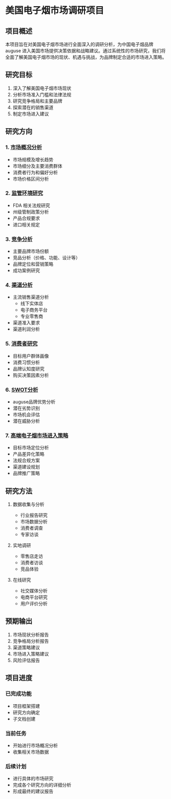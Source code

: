# 美国电子烟市场调研项目

## 项目概述
本项目旨在对美国电子烟市场进行全面深入的调研分析，为中国电子烟品牌 auguse 进入美国市场提供决策依据和战略建议。通过系统性的市场研究，我们将全面了解美国电子烟市场的现状、机遇与挑战，为品牌制定合适的市场进入策略。

## 研究目标
1. 深入了解美国电子烟市场现状
2. 分析市场准入门槛和法律法规
3. 研究竞争格局和主要品牌
4. 探索潜在的销售渠道
5. 制定市场进入建议

## 研究方向

### 1. [市场概况分析](research/market_overview/market_overview.md)
- 市场规模及增长趋势
- 市场细分及主要消费群体
- 消费者行为和偏好分析
- 市场价格区间分析

### 2. [监管环境研究](research/regulatory_environment/regulatory_environment.md)
- FDA 相关法规研究
- 州级管制政策分析
- 产品合规要求
- 进口相关规定

### 3. [竞争分析](research/competition_analysis/competition_analysis.md)
- 主要品牌市场份额
- 竞品分析（价格、功能、设计等）
- 品牌定位和营销策略
- 成功案例研究

### 4. [渠道分析](research/channel_analysis/channel_analysis.md)
- 主流销售渠道分析
  - 线下实体店
  - 电子商务平台
  - 专业零售商
- 渠道准入要求
- 渠道利润分析

### 5. [消费者研究](research/consumer_research/consumer_research.md)
- 目标用户群体画像
- 消费习惯分析
- 品牌认知度研究
- 购买决策因素分析

### 6. [SWOT分析](research/swot_analysis/swot_analysis.md)
- auguse品牌优势分析
- 潜在劣势识别
- 市场机会评估
- 潜在威胁分析

### 7. [高端电子烟市场进入策略](research/market_entry_strategy/premium_vape_strategy.md)
- 目标市场定位分析
- 产品差异化策略
- 法规合规方案
- 渠道建设规划
- 品牌推广策略

## 研究方法
1. 数据收集与分析
   - 行业报告研究
   - 市场数据分析
   - 消费者调查
   - 专家访谈

2. 实地调研
   - 零售店走访
   - 消费者访谈
   - 竞品体验

3. 在线研究
   - 社交媒体分析
   - 电商平台研究
   - 用户评价分析

## 预期输出
1. 市场现状分析报告
2. 竞争格局分析报告
3. 渠道策略建议
4. 市场进入策略建议
5. 风险评估报告

## 项目进度
### 已完成功能
- 项目框架搭建
- 研究方向确定
- 子文档创建

### 当前任务
- 开始进行市场概况分析
- 收集相关市场数据

### 后续计划
- 进行具体的市场研究
- 完成各个研究方向的详细分析
- 形成最终的建议报告 